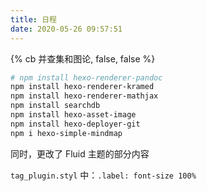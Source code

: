 ```yaml
---
title: 日程
date: 2020-05-26 09:57:51
---
```


{% cb 并查集和图论, false, false %}

```bash Dependencies
# npm install hexo-renderer-pandoc
npm install hexo-renderer-kramed
npm install hexo-renderer-mathjax
npm install searchdb
npm install hexo-asset-image
npm install hexo-deployer-git
npm i hexo-simple-mindmap
```

同时，更改了 Fluid 主题的部分内容

`tag_plugin.styl` 中：`.label: font-size 100%`